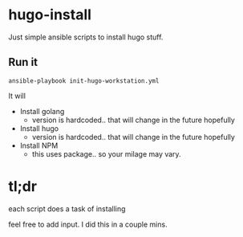 # hugo-install
Just simple ansible scripts to install hugo stuff. 

## Run it
```
ansible-playbook init-hugo-workstation.yml
```
It will

- Install golang
  - version is hardcoded.. that will change in the future hopefully
- Install hugo
  - version is hardcoded.. that will change in the future hopefully
- Install NPM
  - this uses package.. so your milage may vary.

# tl;dr
each script does a task of installing

feel free to add input. I did this in a couple mins.
